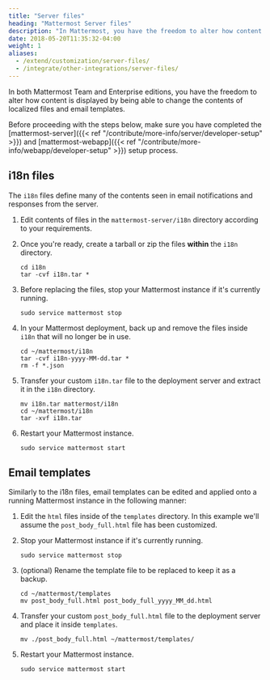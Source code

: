 ```yaml
---
title: "Server files"
heading: "Mattermost Server files"
description: "In Mattermost, you have the freedom to alter how content is displayed by being able to change the contents of localized files and email templates."
date: 2018-05-20T11:35:32-04:00
weight: 1
aliases:
  - /extend/customization/server-files/
  - /integrate/other-integrations/server-files/
---
```


In both Mattermost Team and Enterprise editions, you have the freedom to alter how content is displayed by being able to change the contents of localized files and email templates.

Before proceeding with the steps below, make sure you have completed the [mattermost-server]({{< ref "/contribute/more-info/server/developer-setup" >}}) and [mattermost-webapp]({{< ref "/contribute/more-info/webapp/developer-setup" >}}) setup process.

## i18n files
The `i18n` files define many of the contents seen in email notifications and responses from the server.

1. Edit contents of files in the `mattermost-server/i18n` directory according to your requirements.

2. Once you're ready, create a tarball or zip the files __within__ the `i18n` directory.

    ```shell
    cd i18n
    tar -cvf i18n.tar *
    ```

3. Before replacing the files, stop your Mattermost instance if it's currently running.

    ```shell
    sudo service mattermost stop
    ```

4. In your Mattermost deployment, back up and remove the files inside `i18n` that will no longer be in use.

    ```shell
    cd ~/mattermost/i18n
    tar -cvf i18n-yyyy-MM-dd.tar *
    rm -f *.json
    ```

5. Transfer your custom `i18n.tar` file to the deployment server and extract it in the `i18n` directory.

    ```shell
    mv i18n.tar mattermost/i18n
    cd ~/mattermost/i18n
    tar -xvf i18n.tar
    ```

6. Restart your Mattermost instance.

    ```shell
    sudo service mattermost start
    ```

## Email templates
Similarly to the i18n files, email templates can be edited and applied onto a running Mattermost instance in the following manner:

1. Edit the `html` files inside of the `templates` directory. In this example we'll assume the `post_body_full.html` file has been customized.

2. Stop your Mattermost instance if it's currently running.

    ```shell
    sudo service mattermost stop
    ```

3. (optional) Rename the template file to be replaced to keep it as a backup.

    ```shell
    cd ~/mattermost/templates
    mv post_body_full.html post_body_full_yyyy_MM_dd.html
    ```

4. Transfer your custom `post_body_full.html` file to the deployment server and place it inside `templates`.
   
    ```shell
    mv ./post_body_full.html ~/mattermost/templates/
    ```

5. Restart your Mattermost instance.
   
    ```shell
    sudo service mattermost start
    ```
